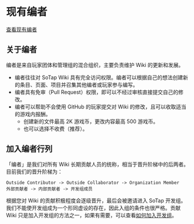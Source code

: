 # 现有编者

[查看现有编者](//book.sotap.org/#/wiki/contributors.md)

## 关于编者

编者是来自玩家团体和管理组的混合组织，主要负责维护 Wiki 的更新和发展。

- 编者往往对 SoTap Wiki 具有完全访问权限。编者可以根据自己的想法创建新的条目、页面、项目并召集其他编者或玩家参与编写。
- 编者具有免审（Pull Request）权限，即可以不经过审核直接提交自己的修改。
- 编者可以帮助不会使用 GitHub 的玩家提交对 Wiki 的修改，且可以收取适当的游戏内报酬。
    - 创建新的文件最高 2K 游戏币，更改内容最高 500 游戏币。
    - 也可以选择不收费（推荐）。

## 加入编者行列

「编者」是我们对所有 Wiki 长期贡献人员的统称，相当于晋升阶梯中的后两者。目前我们的晋升阶梯为：

```text
Outside Contributor -> Outside Collaborator -> Organization Member
外部贡献者 -> 内部贡献者 -> 开发组成员
```

根据您对 Wiki 的贡献积极程度会逐级晋升，最后会被邀请进入 SoTap 开发组。我们不能使开发组成为一个形同虚设的存在，因此入组的条件也很严格。贡献 Wiki 只是加入开发组的方法之一，如果有需要，可以查看[如何加入开发组](//book.sotap.org/join)。

